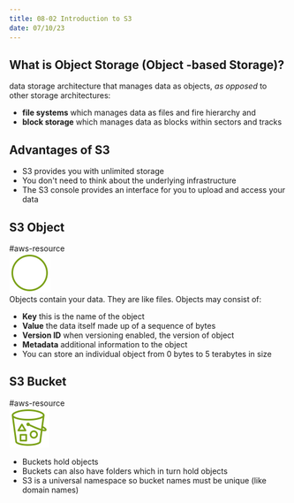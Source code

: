 ```yaml
---
title: 08-02 Introduction to S3
date: 07/10/23
---
```


## What is Object Storage (Object -based Storage)?

data storage architecture that manages data as objects, *as opposed* to other storage architectures:

* **file systems** which manages data as files and fire hierarchy and
* **block storage** which manages data as blocks within sectors and tracks

## Advantages of S3

* S3 provides you with unlimited storage
* You don't need to think about the underlying infrastructure
* The S3 console provides an interface for you to upload and access your data

## S3 Object

\#aws-resource   
![75](images/icons/S3_Object_Icon.png)  
Objects contain your data. They are like files. Objects may consist of:

* **Key** this is the name of the object
* **Value** the data itself made up of a sequence of bytes
* **Version ID** when versioning enabled, the version of object
* **Metadata** additional information to the object
* You can store an individual object from 0 bytes to 5 terabytes in size

## S3 Bucket

\#aws-resource   
![75](images/icons/Bucket_Icon.png)

* Buckets hold objects
* Buckets can also have folders which in turn hold objects
* S3 is a universal namespace so bucket names must be unique (like domain names)
